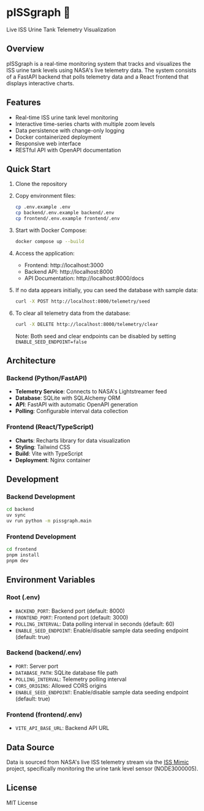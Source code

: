 # pISSgraph 🚽

Live ISS Urine Tank Telemetry Visualization

## Overview

pISSgraph is a real-time monitoring system that tracks and visualizes the ISS urine tank levels using NASA's live telemetry data. The system consists of a FastAPI backend that polls telemetry data and a React frontend that displays interactive charts.

## Features

- Real-time ISS urine tank level monitoring
- Interactive time-series charts with multiple zoom levels
- Data persistence with change-only logging
- Docker containerized deployment
- Responsive web interface
- RESTful API with OpenAPI documentation

## Quick Start

1. Clone the repository
2. Copy environment files:
   ```bash
   cp .env.example .env
   cp backend/.env.example backend/.env
   cp frontend/.env.example frontend/.env
   ```

3. Start with Docker Compose:
   ```bash
   docker compose up --build
   ```

4. Access the application:
   - Frontend: http://localhost:3000
   - Backend API: http://localhost:8000
   - API Documentation: http://localhost:8000/docs

5. If no data appears initially, you can seed the database with sample data:
   ```bash
   curl -X POST http://localhost:8000/telemetry/seed
   ```
   
6. To clear all telemetry data from the database:
   ```bash
   curl -X DELETE http://localhost:8000/telemetry/clear
   ```
   
   Note: Both seed and clear endpoints can be disabled by setting `ENABLE_SEED_ENDPOINT=false`

## Architecture

### Backend (Python/FastAPI)
- **Telemetry Service**: Connects to NASA's Lightstreamer feed
- **Database**: SQLite with SQLAlchemy ORM
- **API**: FastAPI with automatic OpenAPI generation
- **Polling**: Configurable interval data collection

### Frontend (React/TypeScript)
- **Charts**: Recharts library for data visualization
- **Styling**: Tailwind CSS
- **Build**: Vite with TypeScript
- **Deployment**: Nginx container

## Development

### Backend Development
```bash
cd backend
uv sync
uv run python -m pissgraph.main
```

### Frontend Development
```bash
cd frontend
pnpm install
pnpm dev
```

## Environment Variables

### Root (.env)
- `BACKEND_PORT`: Backend port (default: 8000)
- `FRONTEND_PORT`: Frontend port (default: 3000)
- `POLLING_INTERVAL`: Data polling interval in seconds (default: 60)
- `ENABLE_SEED_ENDPOINT`: Enable/disable sample data seeding endpoint (default: true)

### Backend (backend/.env)
- `PORT`: Server port
- `DATABASE_PATH`: SQLite database file path
- `POLLING_INTERVAL`: Telemetry polling interval
- `CORS_ORIGINS`: Allowed CORS origins
- `ENABLE_SEED_ENDPOINT`: Enable/disable sample data seeding endpoint (default: true)

### Frontend (frontend/.env)
- `VITE_API_BASE_URL`: Backend API URL

## Data Source

Data is sourced from NASA's live ISS telemetry stream via the [ISS Mimic](https://iss-mimic.github.io/Mimic/) project, specifically monitoring the urine tank level sensor (NODE3000005).

## License

MIT License